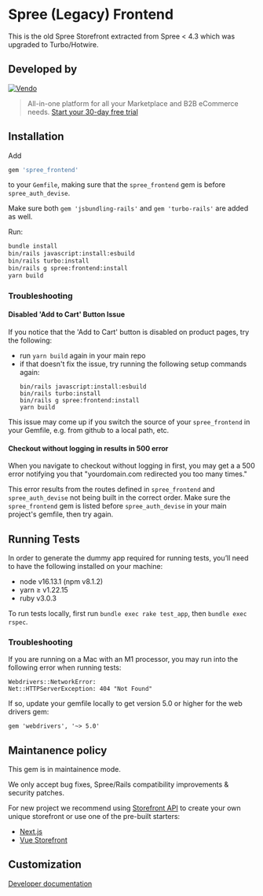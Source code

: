 # Spree (Legacy) Frontend

This is the old Spree Storefront extracted from Spree < 4.3 which was upgraded to Turbo/Hotwire.

## Developed by

[![Vendo](https://assets-global.website-files.com/6230c485f2c32ea1b0daa438/623372f40a8c54ca9aea34e8_vendo%202.svg)](https://getvendo.com?utm_source=spree_frontend_github)

> All-in-one platform for all your Marketplace and B2B eCommerce needs. [Start your 30-day free trial](https://e98esoirr8c.typeform.com/contactvendo?typeform-source=spree_sdk_github)

## Installation

Add

```ruby
gem 'spree_frontend'
```

to your `Gemfile`, making sure that the `spree_frontend` gem is before `spree_auth_devise`.

Make sure both `gem 'jsbundling-rails'` and `gem 'turbo-rails'` are added as well.

Run:

```bash
bundle install
bin/rails javascript:install:esbuild
bin/rails turbo:install
bin/rails g spree:frontend:install
yarn build
```

### Troubleshooting

#### Disabled 'Add to Cart' Button Issue

If you notice that the 'Add to Cart' button is disabled on product pages, try the following:
* run `yarn build` again in your main repo
* if that doesn't fix the issue, try running the following setup commands again:
  ```
  bin/rails javascript:install:esbuild
  bin/rails turbo:install
  bin/rails g spree:frontend:install
  yarn build
  ```

This issue may come up if you switch the source of your `spree_frontend` in your Gemfile, e.g. from github to a local path, etc.

#### Checkout without logging in results in 500 error

When you navigate to checkout without logging in first, you may get a a 500 error notifying you that "yourdomain.com redirected you too many times."

This error results from the routes defined in `spree_frontend` and `spree_auth_devise` not being built in the correct order. Make sure the `spree_frontend` gem is listed before `spree_auth_devise` in your main project's gemfile, then try again.

## Running Tests

In order to generate the dummy app required for running tests, you’ll need to have the following installed on your machine:
* node v16.13.1 (npm v8.1.2)
* yarn ≥ v1.22.15
* ruby v3.0.3

To run tests locally, first run `bundle exec rake test_app`, then `bundle exec rspec`.

### Troubleshooting
If you are running on a Mac with an M1 processor, you may run into the following error when running tests:
```          
Webdrivers::NetworkError:
Net::HTTPServerException: 404 "Not Found"
```
If so, update your gemfile locally to get version 5.0 or higher for the web drivers gem:
```
gem 'webdrivers', '~> 5.0'
```

## Maintanence policy

This gem is in maintainence mode.

We only accept bug fixes, Spree/Rails compatibility improvements & security patches.

For new project we recommend using [Storefront API](https://api.spreecommerce.org/) to create your own unique storefront or use one of the pre-built starters: 

* [Next.js](https://dev-docs.spreecommerce.org/storefronts/next.js-commerce)
* [Vue Storefront](https://dev-docs.spreecommerce.org/storefronts/vue-storefront)

## Customization

[Developer documentation](https://dev-docs.spreecommerce.org/customization/storefront)
